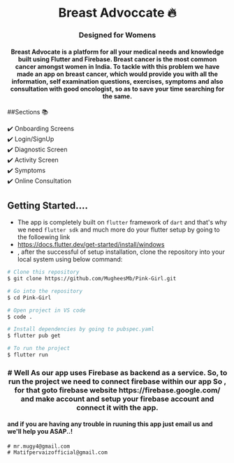 <h1 align="center"> Breast Advoccate 🔥 </h1> 
<h3 align="center"> Designed for Womens </h3>

<h4 align="center" > Breast Advocate is a platform for all your medical needs and knowledge built using Flutter and Firebase. Breast cancer is the most common cancer amongst women in India. To tackle with this problem we have made an app on breast cancer, which would provide you with all the information, self examination questions, exercises, symptoms and also consultation with good oncologist, so as to save your time searching for the same. </h4>


##Sections 📚

✔️ Onboarding Screens\
✔️ Login/SignUp\
✔️ Diagnostic Screen\
✔️ Activity Screen\
✔️ Symptoms\
✔️ Online Consultation


## Getting Started....
- The app is completely built on `flutter` framework of `dart` and that's why we need `flutter sdk` and much more do your flutter setup by going to the folloewing link
- https://docs.flutter.dev/get-started/install/windows
-  , after the successful of setup installation, clone the repository into your local system using below command:

```bash
# Clone this repository
$ git clone https://github.com/MugheesMb/Pink-Girl.git

# Go into the repository
$ cd Pink-Girl

# Open project in VS code
$ code .

# Install dependencies by going to pubspec.yaml
$ flutter pub get

# To run the project
$ flutter run

```

<h3 align="center"> # Well As our app uses Firebase as backend as a service. So, to run the project we need to connect firebase within our app So , for that goto firebase website https://firebase.google.com/  and make account and setup your firebase account and connect it with the app. </h3>


  #### and if you are having any trouble in ruuning this app just email us and we'll help you ASAP..!

```
# mr.mugy4@gmail.com
# Matifpervaizofficial@gmail.com
```


